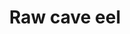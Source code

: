 ---
layout: item
title: Raw cave eel
item-id: 5001
datatable: true
id: 5001
name: "Raw cave eel"
members: true
lowalch: 6
highalch: 9
examine: "It's incredibly slimy."
monsters:
  - id: 3600
    name: "Frogeel"
    members: true
    combat_level: 103
    wiki_url: "https://oldschool.runescape.wiki/w/Frogeel"
    drops:
      - quantity: "5-10"
        rarity: 1
    image: "https://oldschool.runescape.wiki/images/thumb/c/c8/Frogeel.png/275px-Frogeel.png?fc75b"
---